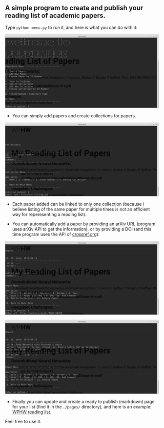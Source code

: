 ## A simple program to create and publish your reading list of academic papers.

Type `python menu.py` to run it, and here is what you can do with it:

![Main Menu](ss/main_menu.png)

- You can simply add papers and create collections for papers.

![Add Collection](ss/add_collection.png)

- Each paper added can be linked to only one collection (because i believe listing of the same paper for multiple times is not an efficient way for reperesenting a reading list).

- You can automatically add a paper by providing an arXiv URL (program uses arXiv API to get the information), or by providing a DOI (and this time program uses the API of [crossref.org](https://crossref.org/)):

![Add URL](ss/add_url.png)

![After URL](ss/after_url.png)

- Finally you can update and create a ready to publish (markdown) page for your list (find it in the `./pages/` directory), and here is an example: [WPHW reading list](https://wphw.github.io/reading-list).

Feel free to use it.